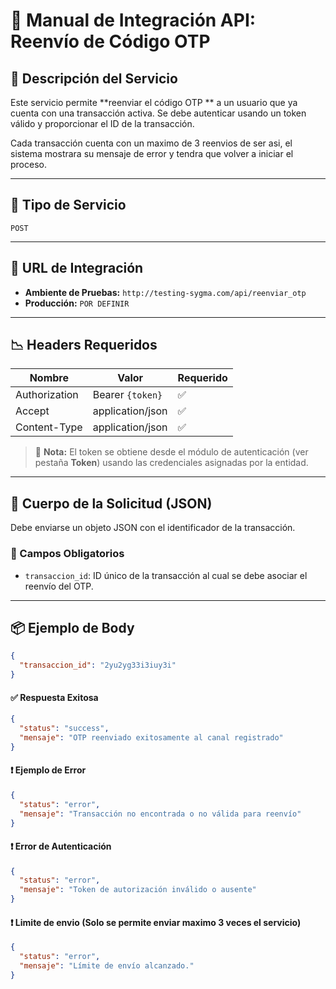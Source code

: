 # 📘 Manual de Integración API: **Reenvío de Código OTP**

## 📄 Descripción del Servicio

Este servicio permite **reenviar el código OTP ** a un usuario que ya cuenta con una transacción activa. Se debe autenticar usando un token válido y proporcionar el ID de la transacción.

Cada transacción cuenta con un maximo de 3 reenvios de ser asi, el sistema mostrara su mensaje de error y tendra que volver a iniciar el proceso.

---

## 🚀 Tipo de Servicio

`POST`

---

## 🔗 URL de Integración

- **Ambiente de Pruebas:** `http://testing-sygma.com/api/reenviar_otp`  
- **Producción:** `POR DEFINIR`

---

## 📉 Headers Requeridos

| Nombre        | Valor                | Requerido |
|---------------|----------------------|-----------|
| Authorization | Bearer `{token}`     | ✅         |
| Accept        | application/json     | ✅         |
| Content-Type  | application/json     | ✅         |

> 🔐 **Nota:** El token se obtiene desde el módulo de autenticación (ver pestaña **Token**) usando las credenciales asignadas por la entidad.

---

## 🔢 Cuerpo de la Solicitud (JSON)

Debe enviarse un objeto JSON con el identificador de la transacción.

### 🔸 Campos Obligatorios

- `transaccion_id`: ID único de la transacción al cual se debe asociar el reenvío del OTP.

---

## 📦 Ejemplo de Body

```json
{
  "transaccion_id": "2yu2yg33i3iuy3i"
}
```

#### ✅ Respuesta Exitosa

```json
{
  "status": "success",
  "mensaje": "OTP reenviado exitosamente al canal registrado"
}

```

#### ❗ Ejemplo de Error

```json
{
  "status": "error",
  "mensaje": "Transacción no encontrada o no válida para reenvío"
}

```

#### ❗  Error de Autenticación

```json
{
  "status": "error",
  "mensaje": "Token de autorización inválido o ausente"
}
```

#### ❗ Limite de envio (Solo se permite enviar maximo 3 veces el servicio)

```json
{
  "status": "error",
  "mensaje": "Límite de envío alcanzado."
}
```

